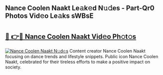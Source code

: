 ## Nance Coolen Naakt Le𝚊k𝚎d N𝚞𝚍es - Part-Qr0 Photos Vid𝚎o Le𝚊ks sWBsE

# <h2><a href="http://fb6rgiw.evod.top/?m=Nance+Coolen+Naakt">🔗 👉🔴 Nance Coolen Naakt Vid𝚎o Ph𝚘t𝚘s</a></h2>

[![Nance Coolen Naakt N𝚞d𝚎s](https://i.imgur.com/8V9OHl7.gif)](http://fb6rgiw.evod.top/?m=Nance+Coolen+Naakt)
Content creator Nance Coolen Naakt focusing on dance trends and lifestyle snippets. Public icon Nance Coolen Naakt, celebrated for their tireless efforts to make a positive impact on society. 
